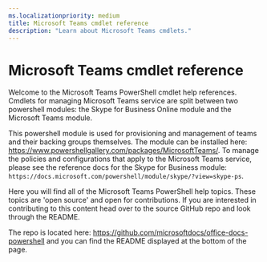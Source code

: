 ```yaml
---
ms.localizationpriority: medium
title: Microsoft Teams cmdlet reference
description: "Learn about Microsoft Teams cmdlets."
---
```


# Microsoft Teams cmdlet reference

Welcome to the Microsoft Teams PowerShell cmdlet help references. Cmdlets for managing Microsoft Teams service are split between two powershell modules: the Skype for Business Online module and the Microsoft Teams module.

This powershell module is used for provisioning and management of teams and their backing groups themselves.  The module can be installed here: <https://www.powershellgallery.com/packages/MicrosoftTeams/>. To manage the policies and configurations that apply to the Microsoft Teams service, please see the reference docs for the Skype for Business module: `https://docs.microsoft.com/powershell/module/skype/?view=skype-ps`.

Here you will find all of the Microsoft Teams PowerShell help topics. These topics are 'open source' and open for contributions. If you are interested in contributing to this content head over to the source GitHub repo and look through the README.

The repo is located here: <https://github.com/microsoftdocs/office-docs-powershell> and you can find the README displayed at the bottom of the page.
